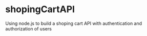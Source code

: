 # shopingCartAPI
Using node.js to build a shoping cart API with authentication and authorization of users
